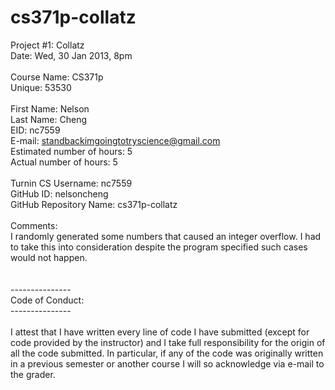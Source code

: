 cs371p-collatz
==============

Project #1: Collatz <br>
Date: Wed, 30 Jan 2013, 8pm <br>
<br>
Course Name: CS371p <br>
Unique: 53530 <br>
<br>
First Name: Nelson <br>
Last Name: Cheng <br>
EID: nc7559 <br>
E-mail: standbackimgoingtotryscience@gmail.com <br>
Estimated number of hours: 5 <br>
Actual number of hours: 5 <br>
<br>
Turnin CS Username: nc7559 <br>
GitHub ID: nelsoncheng <br>
GitHub Repository Name: cs371p-collatz <br>
<br>
Comments: <br>
I randomly generated some numbers that caused an integer overflow. I had to take this into consideration despite the program specified such cases would not happen.
<br>
<br>
<br>
--------------- <br>
Code of Conduct: <br>
--------------- <br>
<br>
I attest that I have written every line of code I have submitted (except for code provided by the instructor) and I take full responsibility for the origin of all the code submitted. In particular, if any of the code was originally written in a previous semester or another course I will so acknowledge via e-mail to the grader. <br>


